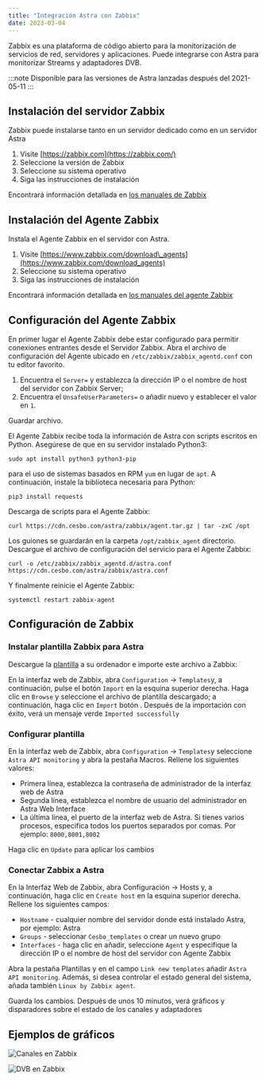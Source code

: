 ```yaml
---
title: "Integración Astra con Zabbix"
date: 2023-03-04
---
```


Zabbix es una plataforma de código abierto para la monitorización de servicios de red, servidores y aplicaciones. Puede integrarse con Astra para monitorizar Streams y adaptadores DVB.

:::note
Disponible para las versiones de Astra lanzadas después del 2021-05-11
:::

## Instalación del servidor Zabbix[](https://help.cesbo.com/astra/monitoring/export/zabbix#zabbix-server-installation)

Zabbix puede instalarse tanto en un servidor dedicado como en un servidor Astra

1. Visite [https://zabbix.com](https://zabbix.com/)
2. Seleccione la versión de Zabbix
3. Seleccione su sistema operativo
4. Siga las instrucciones de instalación

Encontrará información detallada en [los manuales de Zabbix](https://www.zabbix.com/manuals)

## Instalación del Agente Zabbix[](https://help.cesbo.com/astra/monitoring/export/zabbix#zabbix-agent-installation)

Instala el Agente Zabbix en el servidor con Astra.

1. Visite [https://www.zabbix.com/download\_agents](https://www.zabbix.com/download_agents)
2. Seleccione su sistema operativo
3. Siga las instrucciones de instalación

Encontrará información detallada en [los manuales del agente Zabbix](https://www.zabbix.com/documentation/current/manual/concepts/agent)

## Configuración del Agente Zabbix[](https://help.cesbo.com/astra/monitoring/export/zabbix#zabbix-agent-configuration)

En primer lugar el Agente Zabbix debe estar configurado para permitir conexiones entrantes desde el Servidor Zabbix. Abra el archivo de configuración del Agente ubicado en `/etc/zabbix/zabbix_agentd.conf` con tu editor favorito.

1. Encuentra el `Server=` y establezca la dirección IP o el nombre de host del servidor con Zabbix Server;
2. Encuentra el `UnsafeUserParameters=` o añadir nuevo y establecer el valor en `1`.

Guardar archivo.

El Agente Zabbix recibe toda la información de Astra con scripts escritos en Python. Asegúrese de que en su servidor instalado Python3:

```
sudo apt install python3 python3-pip
```

para el uso de sistemas basados en RPM `yum` en lugar de `apt`. A continuación, instale la biblioteca necesaria para Python:

```
pip3 install requests
```

Descarga de scripts para el Agente Zabbix:

```
curl https://cdn.cesbo.com/astra/zabbix/agent.tar.gz | tar -zxC /opt
```

Los guiones se guardarán en la carpeta `/opt/zabbix_agent` directorio. Descargue el archivo de configuración del servicio para el Agente Zabbix:

```
curl -o /etc/zabbix/zabbix_agentd.d/astra.conf https://cdn.cesbo.com/astra/zabbix/astra.conf
```

Y finalmente reinicie el Agente Zabbix:

```
systemctl restart zabbix-agent
```

## Configuración de Zabbix[](https://help.cesbo.com/astra/monitoring/export/zabbix#zabbix-configuration)

### Instalar plantilla Zabbix para Astra

Descargue la [plantilla](https://cdn.cesbo.com/astra/zabbix/zbx_astra.xml) a su ordenador e importe este archivo a Zabbix:

En la interfaz web de Zabbix, abra `Configuration` -> `Templates`y, a continuación, pulse el botón `Import` en la esquina superior derecha. Haga clic en `Browse` y seleccione el archivo de plantilla descargado; a continuación, haga clic en `Import` botón . Después de la importación con éxito, verá un mensaje verde `Imported successfully`

### Configurar plantilla

En la interfaz web de Zabbix, abra `Configuration` -> `Templates`y seleccione `Astra API monitoring` y abra la pestaña Macros. Rellene los siguientes valores:

- Primera línea, establezca la contraseña de administrador de la interfaz web de Astra
- Segunda línea, establezca el nombre de usuario del administrador en Astra Web Interface
- La última línea, el puerto de la interfaz web de Astra. Si tienes varios procesos, especifica todos los puertos separados por comas. Por ejemplo: `8000,8001,8002`

Haga clic en `Update` para aplicar los cambios

### Conectar Zabbix a Astra

En la Interfaz Web de Zabbix, abra Configuración -> Hosts y, a continuación, haga clic en `Create host` en la esquina superior derecha. Rellene los siguientes campos:

- `Hostname` - cualquier nombre del servidor donde está instalado Astra, por ejemplo: Astra
- `Groups` - seleccionar `Cesbo_templates` o crear un nuevo grupo
- `Interfaces` - haga clic en añadir, seleccione `Agent` y especifique la dirección IP o el nombre de host del servidor con Agente Zabbix

Abra la pestaña Plantillas y en el campo `Link new templates` añadir `Astra API monitoring`. Además, si desea controlar el estado general del sistema, añada también `Linux by Zabbix agent`.

Guarda los cambios. Después de unos 10 minutos, verá gráficos y disparadores sobre el estado de los canales y adaptadores

## Ejemplos de gráficos[](https://help.cesbo.com/astra/monitoring/export/zabbix#chart-examples)

![Canales en Zabbix](https://cdn.cesbo.com/help/astra/monitoring/export/zabbix/zabbix-channel.png)

![DVB en Zabbix](https://cdn.cesbo.com/help/astra/monitoring/export/zabbix/zabbix-dvb.png)
